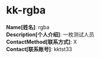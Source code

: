 # kk-rgba

**Name[姓名]**: rgba  
**Description[个人介绍]**: 一枚测试人员  
**ContactMethod[联系方式]**: X  
**Contact[联系账号]**: kktst33
